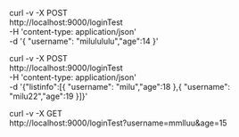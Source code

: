 
curl -v -X POST \
  http://localhost:9000/loginTest \
  -H 'content-type: application/json' \
  -d '{ "username": "milulululu","age":14 }'
  
curl -v -X POST \
  http://localhost:9000/loginTest \
  -H 'content-type: application/json' \
  -d '{"listinfo":[{ "username": "milu","age":18 },{ "username": "milu22","age":19 }]}'
  

  curl -v -X GET \
  http://localhost:9000/loginTest?username=mmlluu&age=15
  
